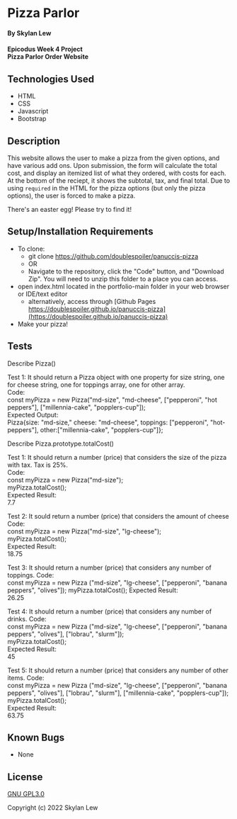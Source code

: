 # Pizza Parlor

#### By Skylan Lew

#### Epicodus Week 4 Project <br> Pizza Parlor Order Website

## Technologies Used

* HTML
* CSS
* Javascript
* Bootstrap

## Description

This website allows the user to make a pizza from the given options, and have various add ons. Upon submission, the form will calculate the total cost, and display an itemized list of what they ordered, with costs for each. At the bottom of the reciept, it shows the subtotal, tax, and final total. Due to using `required` in the HTML for the pizza options (but only the pizza options), the user is forced to make a pizza.

There's an easter egg! Please try to find it!

## Setup/Installation Requirements

* To clone:
  * git clone https://github.com/doublespoiler/panuccis-pizza
  * OR
  * Navigate to the repository, click the "Code" button, and "Download Zip".  You will need to unzip this folder to a place you can access.
* open index.html located in the portfolio-main folder in your web browser or IDE/text editor
  * alternatively, access through [Github Pages https://doublespoiler.github.io/panuccis-pizza](https://doublespoiler.github.io/panuccis-pizza)
* Make your pizza!

## Tests

Describe Pizza()

Test 1: It should return a Pizza object with one property for size string, one for cheese string, one for toppings array, one for other array.  
Code:  
  const myPizza = new Pizza("md-size", "md-cheese", ["pepperoni", "hot peppers"], ["millennia-cake", "popplers-cup"]);  
Expected Output:  
Pizza{size: "md-size," cheese: "md-cheese", toppings: ["pepperoni", "hot-peppers"], other:["millennia-cake", "popplers-cup"]};  

Describe Pizza.prototype.totalCost()

Test 1: It should return a number (price) that considers the size of the pizza with tax. Tax is 25%.  
Code:  
  const myPizza = new Pizza("md-size");  
  myPizza.totalCost();  
Expected Result:  
  7.7 

Test 2: It sould return a number (price) that considers the amount of cheese
Code:  
  const myPizza = new Pizza("md-size", "lg-cheese");  
  myPizza.totalCost();  
Expected Result:  
  18.75  

Test 3: It should return a number (price) that considers any number of toppings.
Code:  
  const myPizza = new Pizza ("md-size", "lg-cheese", ["pepperoni", "banana peppers", "olives"]);
  myPizza.totalCost();
Expected Result:  
  26.25

Test 4: It should return a number (price) that considers any number of drinks.
Code:  
  const myPizza = new Pizza ("md-size", "lg-cheese", ["pepperoni", "banana peppers", "olives"], ["lobrau", "slurm"]);  
  myPizza.totalCost();  
Expected Result:  
  45  

Test 5: It should return a number (price) that considers any number of other items.
Code:  
  const myPizza = new Pizza ("md-size", "lg-cheese", ["pepperoni", "banana peppers", "olives"], ["lobrau", "slurm"], ["millennia-cake", "popplers-cup"]);  
  myPizza.totalCost();  
Expected Result:  
  63.75  

## Known Bugs

* None

## License

[GNU GPL3.0](https://choosealicense.com/licenses/gpl-3.0/)

Copyright (c) 2022 Skylan Lew
